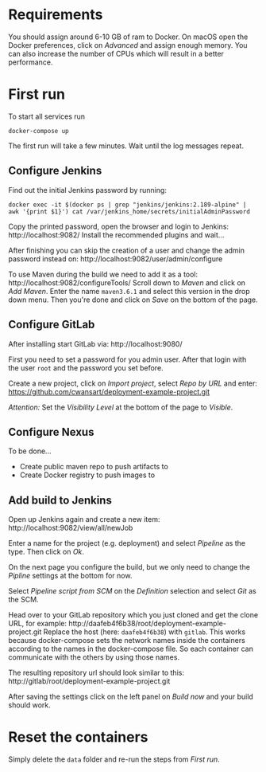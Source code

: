 # Requirements

You should assign around 6-10 GB of ram to Docker. On macOS open the Docker preferences, click on _Advanced_ and assign enough memory. You can also increase the number of CPUs which will result in a better performance.

# First run

To start all services run 

```
docker-compose up
```

The first run will take a few minutes. Wait until the log messages repeat.

## Configure Jenkins

Find out the initial Jenkins password by running:

```
docker exec -it $(docker ps | grep "jenkins/jenkins:2.189-alpine" | awk '{print $1}') cat /var/jenkins_home/secrets/initialAdminPassword
```

Copy the printed password, open the browser and login to Jenkins: http://localhost:9082/
Install the recommended plugins and wait...

After finishing you can skip the creation of a user and change the admin password instead on: http://localhost:9082/user/admin/configure

To use Maven during the build we need to add it as a tool: http://localhost:9082/configureTools/
Scroll down to _Maven_ and click on _Add Maven_. Enter the name `maven3.6.1` and select this version in the drop down menu. Then you're done and click on _Save_ on the bottom of the page.

## Configure GitLab

After installing start GitLab via: http://localhost:9080/

First you need to set a password for you admin user. After that login with the user `root` and the password you set before.

Create a new project, click on _Import project_, select _Repo by URL_ and enter: https://github.com/cwansart/deployment-example-project.git

*Attention:* Set the _Visibility Level_ at the bottom of the page to _Visible_.

## Configure Nexus

To be done...

 * Create public maven repo to push artifacts to
 * Create Docker registry to push images to

## Add build to Jenkins

Open up Jenkins again and create a new item: http://localhost:9082/view/all/newJob

Enter a name for the project (e.g. deployment) and select _Pipeline_ as the type. Then click on _Ok_.

On the next page you configure the build, but we only need to change the _Pipline_ settings at the bottom for now.

Select _Pipeline script from SCM_ on the _Definition_ selection and select _Git_ as the SCM.

Head over to your GitLab repository which you just cloned and get the clone URL, for example: http://daafeb4f6b38/root/deployment-example-project.git
Replace the host (here: `daafeb4f6b38`) with `gitlab`. This works because docker-compose sets the network names inside the containers according to the names in the docker-compose file. So each container can communicate with the others by using those names.

The resulting repository url should look similar to this: http://gitlab/root/deployment-example-project.git

After saving the settings click on the left panel on _Build now_ and your build should work.

# Reset the containers

Simply delete the `data` folder and re-run the steps from _First run_.